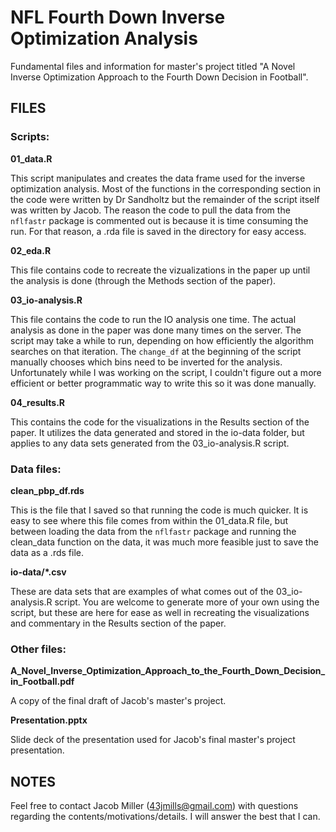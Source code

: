 # NFL Fourth Down Inverse Optimization Analysis
Fundamental files and information for master's project titled "A Novel Inverse Optimization Approach to the Fourth Down Decision in Football".

## FILES

### Scripts:

**01_data.R**

This script manipulates and creates the data frame used for the inverse optimization analysis. Most of the functions in the corresponding section in the code were written by Dr Sandholtz but the remainder of the script itself was written by Jacob. The reason the code to pull the data from the `nflfastr` package is commented out is because it is time consuming the run. For that reason, a .rda file is saved in the directory for easy access.

**02_eda.R**

This file contains code to recreate the vizualizations in the paper up until the analysis is done (through the Methods section of the paper).

**03_io-analysis.R**

This file contains the code to run the IO analysis one time. The actual analysis as done in the paper was done many times on the server. The script may take a while to run, depending on how efficiently the algorithm searches on that iteration. The `change_df` at the beginning of the script manually chooses which bins need to be inverted for the analysis. Unfortunately while I was working on the script, I couldn't figure out a more efficient or better programmatic way to write this so it was done manually.

**04_results.R**

This contains the code for the visualizations in the Results section of the paper. It utilizes the data generated and stored in the io-data folder, but applies to any data sets generated from the 03_io-analysis.R script.

### Data files:

**clean_pbp_df.rds**

This is the file that I saved so that running the code is much quicker. It is easy to see where this file comes from within the 01_data.R file, but between loading the data from the `nflfastr` package and running the clean_data function on the data, it was much more feasible just to save the data as a .rds file.

**io-data/*.csv**

These are data sets that are examples of what comes out of the 03_io-analysis.R script. You are welcome to generate more of your own using the script, but these are here for ease as well in recreating the visualizations and commentary in the Results section of the paper.

### Other files:

**A_Novel_Inverse_Optimization_Approach_to_the_Fourth_Down_Decision_in_Football.pdf**

A copy of the final draft of Jacob's master's project.

**Presentation.pptx**

Slide deck of the presentation used for Jacob's final master's project presentation.

## NOTES

Feel free to contact Jacob Miller (43jmills@gmail.com) with questions regarding the contents/motivations/details. I will answer the best that I can.
